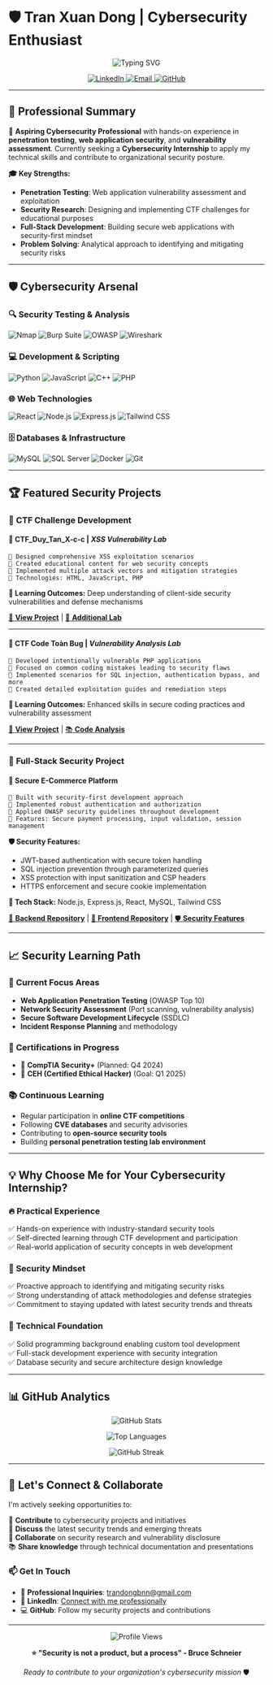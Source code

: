 # 🛡️ Tran Xuan Dong | Cybersecurity Enthusiast

<div align="center">
  
  ![Typing SVG](https://readme-typing-svg.herokuapp.com?font=Fira+Code&pause=1000&color=00D4FF&center=true&vCenter=true&width=435&lines=Cybersecurity+Student;Penetration+Testing+Enthusiast;Web+Security+Researcher;CTF+Player)
  
  <a href="https://www.linkedin.com/in/%C4%91%C3%B4ng-tr%E1%BA%A7n-34ab65308/">
    <img src="https://img.shields.io/badge/LinkedIn-0077B5?style=for-the-badge&logo=linkedin&logoColor=white" alt="LinkedIn"/>
  </a>
  <a href="mailto:trandongbnn@gmail.com">
    <img src="https://img.shields.io/badge/Gmail-D14836?style=for-the-badge&logo=gmail&logoColor=white" alt="Email"/>
  </a>
  <a href="https://github.com/TranDongA3">
    <img src="https://img.shields.io/badge/GitHub-100000?style=for-the-badge&logo=github&logoColor=white" alt="GitHub"/>
  </a>
  
</div>

---

## 🎯 Professional Summary

🔐 **Aspiring Cybersecurity Professional** with hands-on experience in **penetration testing**, **web application security**, and **vulnerability assessment**. Currently seeking a **Cybersecurity Internship** to apply my technical skills and contribute to organizational security posture.

**🎓 Key Strengths:**
- **Penetration Testing**: Web application vulnerability assessment and exploitation
- **Security Research**: Designing and implementing CTF challenges for educational purposes  
- **Full-Stack Development**: Building secure web applications with security-first mindset
- **Problem Solving**: Analytical approach to identifying and mitigating security risks

---

## 🛡️ Cybersecurity Arsenal

### 🔍 **Security Testing & Analysis**
![Nmap](https://img.shields.io/badge/Nmap-4682B4?style=flat-square&logo=nmap&logoColor=white)
![Burp Suite](https://img.shields.io/badge/Burp_Suite-FF6633?style=flat-square&logo=burpsuite&logoColor=white)
![OWASP](https://img.shields.io/badge/OWASP-000000?style=flat-square&logo=owasp&logoColor=white)
![Wireshark](https://img.shields.io/badge/Wireshark-1679A7?style=flat-square&logo=wireshark&logoColor=white)

### 💻 **Development & Scripting**
![Python](https://img.shields.io/badge/Python-3776AB?style=flat-square&logo=python&logoColor=white)
![JavaScript](https://img.shields.io/badge/JavaScript-F7DF1E?style=flat-square&logo=javascript&logoColor=black)
![C++](https://img.shields.io/badge/C++-00599C?style=flat-square&logo=cplusplus&logoColor=white)
![PHP](https://img.shields.io/badge/PHP-777BB4?style=flat-square&logo=php&logoColor=white)

### 🌐 **Web Technologies**
![React](https://img.shields.io/badge/React-20232A?style=flat-square&logo=react&logoColor=61DAFB)
![Node.js](https://img.shields.io/badge/Node.js-43853D?style=flat-square&logo=node.js&logoColor=white)
![Express.js](https://img.shields.io/badge/Express.js-404D59?style=flat-square&logo=express&logoColor=white)
![Tailwind CSS](https://img.shields.io/badge/Tailwind_CSS-38B2AC?style=flat-square&logo=tailwind-css&logoColor=white)

### 🗄️ **Databases & Infrastructure**
![MySQL](https://img.shields.io/badge/MySQL-00000F?style=flat-square&logo=mysql&logoColor=white)
![SQL Server](https://img.shields.io/badge/SQL_Server-CC2927?style=flat-square&logo=microsoft-sql-server&logoColor=white)
![Docker](https://img.shields.io/badge/Docker-2496ED?style=flat-square&logo=docker&logoColor=white)
![Git](https://img.shields.io/badge/Git-F05032?style=flat-square&logo=git&logoColor=white)

---

## 🏆 Featured Security Projects

### 🎯 **CTF Challenge Development**

#### 🧪 **CTF_Duy_Tan_X-c-c** | *XSS Vulnerability Lab*
```
🔹 Designed comprehensive XSS exploitation scenarios
🔹 Created educational content for web security concepts
🔹 Implemented multiple attack vectors and mitigation strategies
🔹 Technologies: HTML, JavaScript, PHP
```
**🎯 Learning Outcomes:** Deep understanding of client-side security vulnerabilities and defense mechanisms

[🔗 **View Project**](https://github.com/TranDongA3/CTF_Duy_Tan_X-c-c) | [🔗 **Additional Lab**](https://github.com/TranDongA3/CTF_Duy_Tan_Another)

---

#### 🐛 **CTF Code Toàn Bug** | *Vulnerability Analysis Lab*
```
🔹 Developed intentionally vulnerable PHP applications
🔹 Focused on common coding mistakes leading to security flaws
🔹 Implemented scenarios for SQL injection, authentication bypass, and more
🔹 Created detailed exploitation guides and remediation steps
```
**🎯 Learning Outcomes:** Enhanced skills in secure coding practices and vulnerability assessment

[🔗 **View Project**](https://github.com/TranDongA3/CTF_code_toan_bug_PHP_aplication) | [📚 **Code Analysis**](https://github.com/TranDongA3/CTF_code_toan_bug_PHP_aplication/blob/main/README.md)

---

### 💼 **Full-Stack Security Project**

#### 🛒 **Secure E-Commerce Platform**
```
🔹 Built with security-first development approach
🔹 Implemented robust authentication and authorization
🔹 Applied OWASP security guidelines throughout development
🔹 Features: Secure payment processing, input validation, session management
```
**🛡️ Security Features:**
- JWT-based authentication with secure token handling
- SQL injection prevention through parameterized queries
- XSS protection with input sanitization and CSP headers
- HTTPS enforcement and secure cookie implementation

**🔧 Tech Stack:** Node.js, Express.js, React, MySQL, Tailwind CSS

[🔗 **Backend Repository**](https://github.com/thunww/Ecommerce-Be) | [🔗 **Frontend Repository**](https://github.com/thunww/Ecommerce-Fe) | [🛡️ **Security Features**](#security-implementation)

---

## 📈 Security Learning Path

### 🎯 **Current Focus Areas**
- **Web Application Penetration Testing** (OWASP Top 10)
- **Network Security Assessment** (Port scanning, vulnerability analysis)
- **Secure Software Development Lifecycle** (SSDLC)
- **Incident Response Planning** and methodology

### 🏅 **Certifications in Progress**
- 🎯 **CompTIA Security+** (Planned: Q4 2024)
- 🎯 **CEH (Certified Ethical Hacker)** (Goal: Q1 2025)

### 📚 **Continuous Learning**
- Regular participation in **online CTF competitions**
- Following **CVE databases** and security advisories
- Contributing to **open-source security tools**
- Building **personal penetration testing lab environment**

---

## 💡 Why Choose Me for Your Cybersecurity Internship?

### 🔥 **Practical Experience**
✅ Hands-on experience with industry-standard security tools  
✅ Self-directed learning through CTF development and participation  
✅ Real-world application of security concepts in web development  

### 🎯 **Security Mindset**
✅ Proactive approach to identifying and mitigating security risks  
✅ Strong understanding of attack methodologies and defense strategies  
✅ Commitment to staying updated with latest security trends and threats  

### 🚀 **Technical Foundation**
✅ Solid programming background enabling custom tool development  
✅ Full-stack development experience with security integration  
✅ Database security and secure architecture design knowledge  

---

## 📊 GitHub Analytics

<div align="center">
  
  ![GitHub Stats](https://github-readme-stats.vercel.app/api?username=TranDongA3&show_icons=true&theme=tokyonight&hide_border=true&bg_color=0D1117&title_color=00D4FF&icon_color=00D4FF&text_color=FFFFFF)
  
  ![Top Languages](https://github-readme-stats.vercel.app/api/top-langs/?username=TranDongA3&layout=compact&theme=tokyonight&hide_border=true&bg_color=0D1117&title_color=00D4FF&text_color=FFFFFF)
  
  ![GitHub Streak](https://github-readme-streak-stats.herokuapp.com/?user=TranDongA3&theme=tokyonight&hide_border=true&background=0D1117&stroke=00D4FF&ring=00D4FF&fire=FF6B6B&currStreakLabel=00D4FF)
  
</div>

---

## 🤝 Let's Connect & Collaborate

I'm actively seeking opportunities to:

🎯 **Contribute** to cybersecurity projects and initiatives  
💬 **Discuss** the latest security trends and emerging threats  
🔬 **Collaborate** on security research and vulnerability disclosure  
📚 **Share knowledge** through technical documentation and presentations  

### 📫 **Get In Touch**
- 💼 **Professional Inquiries**: [trandongbnn@gmail.com](mailto:trandongbnn@gmail.com)
- 🔗 **LinkedIn**: [Connect with me professionally](https://www.linkedin.com/in/%C4%91%C3%B4ng-tr%E1%BA%A7n-34ab65308/)
- 💻 **GitHub**: Follow my security projects and contributions

---

<div align="center">
  
  ![Profile Views](https://komarev.com/ghpvc/?username=TranDongA3&style=flat-square&color=00D4FF&label=Profile+Views)
  
  **⭐ "Security is not a product, but a process" - Bruce Schneier**
  
  *Ready to contribute to your organization's cybersecurity mission* 🛡️
  
</div>
